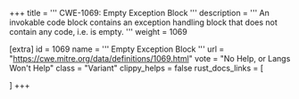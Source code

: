 +++
title = '''
CWE-1069: Empty Exception Block
'''
description	= '''
An invokable code block contains an exception handling block that does not contain any code, i.e. is empty.
'''
weight = 1069

[extra]
id = 1069
name = '''
Empty Exception Block
'''
url = "https://cwe.mitre.org/data/definitions/1069.html"
vote = "No Help, or Langs Won't Help"
class = "Variant"
clippy_helps = false
rust_docs_links = [
	
]
+++

